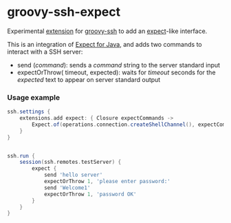 # groovy-ssh-expect

Experimental [extension](https://gradle-ssh-plugin.github.io/docs/#_dsl_extension_system) for [groovy-ssh](https://github.com/int128/groovy-ssh)
to add an [expect](https://en.wikipedia.org/wiki/Expect)-like interface.

This is an integration of [Expect for Java](https://github.com/ronniedong/Expect-for-Java), and adds two commands to
interact with a SSH server:

- send (_command_): sends a _command_ string to the server standard input
- expectOrThrow( timeout, expected): waits for _timeout_ seconds for the _expected_ text to appear on server standard
  output

### Usage example

```groovy
ssh.settings {
    extensions.add expect: { Closure expectCommands ->
        Expect.of(operations.connection.createShellChannel(), expectCommands)
    }
}


ssh.run {
    session(ssh.remotes.testServer) {
        expect {
            send 'hello server'
            expectOrThrow 1, 'please enter password:'
            send 'Welcome1'
            expectOrThrow 1, 'password OK'
        }
    }
}
```
